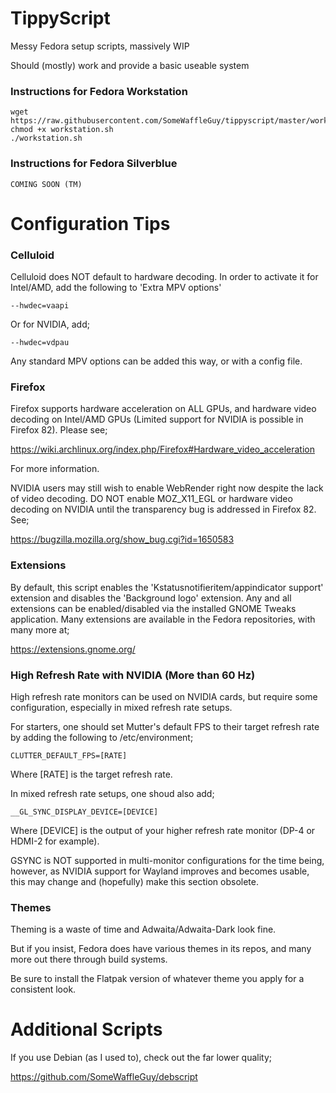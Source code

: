 # TippyScript
Messy Fedora setup scripts, massively WIP

Should (mostly) work and provide a basic useable system

### Instructions for Fedora Workstation

```
wget https://raw.githubusercontent.com/SomeWaffleGuy/tippyscript/master/workstation.sh
chmod +x workstation.sh
./workstation.sh
```

### Instructions for Fedora Silverblue

```
COMING SOON (TM)
```

# Configuration Tips
### Celluloid

Celluloid does NOT default to hardware decoding. In order to activate it for Intel/AMD, add the following to 'Extra MPV options'

```
--hwdec=vaapi
```

Or for NVIDIA, add;

```
--hwdec=vdpau
```

Any standard MPV options can be added this way, or with a config file.

### Firefox

Firefox supports hardware acceleration on ALL GPUs, and hardware video decoding on Intel/AMD GPUs (Limited support for NVIDIA is possible in Firefox 82). Please see;

https://wiki.archlinux.org/index.php/Firefox#Hardware_video_acceleration

For more information.

NVIDIA users may still wish to enable WebRender right now despite the lack of video decoding. DO NOT enable MOZ_X11_EGL or hardware video decoding on NVIDIA until the transparency bug is addressed in Firefox 82. See;

https://bugzilla.mozilla.org/show_bug.cgi?id=1650583

### Extensions

By default, this script enables the 'Kstatusnotifieritem/appindicator support' extension and disables the 'Background logo' extension. Any and all extensions can be enabled/disabled via the installed GNOME Tweaks application. Many extensions are available in the Fedora repositories, with many more at;

https://extensions.gnome.org/

### High Refresh Rate with NVIDIA (More than 60 Hz)

High refresh rate monitors can be used on NVIDIA cards, but require some configuration, especially in mixed refresh rate setups.

For starters, one should set Mutter's default FPS to their target refresh rate by adding the following to /etc/environment;
```
CLUTTER_DEFAULT_FPS=[RATE]
```

Where [RATE] is the target refresh rate.

In mixed refresh rate setups, one shoud also add;
```
__GL_SYNC_DISPLAY_DEVICE=[DEVICE]
```

Where [DEVICE] is the output of your higher refresh rate monitor (DP-4 or HDMI-2 for example).

GSYNC is NOT supported in multi-monitor configurations for the time being, however, as NVIDIA support for Wayland improves and becomes usable, this may change and (hopefully) make this section obsolete.

### Themes

Theming is a waste of time and Adwaita/Adwaita-Dark look fine.

But if you insist, Fedora does have various themes in its repos, and many more out there through build systems.

Be sure to install the Flatpak version of whatever theme you apply for a consistent look.

# Additional Scripts
If you use Debian (as I used to), check out the far lower quality;

https://github.com/SomeWaffleGuy/debscript
